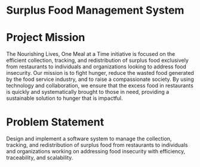 # Surplus Food Management System

# Project Mission
The Nourishing Lives, One Meal at a Time initiative is focused on the efficient collection, tracking, and redistribution of surplus food exclusively from restaurants to individuals and organizations looking to address food insecurity. Our mission is to fight hunger, reduce the wasted food generated by the food service industry, and to raise a compassionate society. By using technology and collaboration, we ensure that the excess food in restaurants is quickly and systematically brought to those in need, providing a sustainable solution to hunger that is impactful.

# Problem Statement
Design and implement a software system to manage the collection, tracking, and redistribution of surplus food from restaurants to individuals and organizations working on addressing food insecurity with efficiency, traceability, and scalability.
